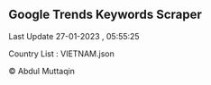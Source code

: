 

## Google Trends Keywords Scraper 
 
Last Update 27-01-2023 , 05:55:25

Country List :
VIETNAM.json



© Abdul Muttaqin 
